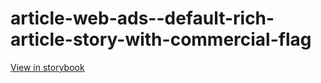 # article-web-ads--default-rich-article-story-with-commercial-flag

[View in storybook](https://raw.githack.com/Independent-Digital-News-and-Media-Ltd/indy100-pwamp-sb/PR-364-sb/index.html?path=/story/article-web-ads--default-rich-article-story-with-commercial-flag)